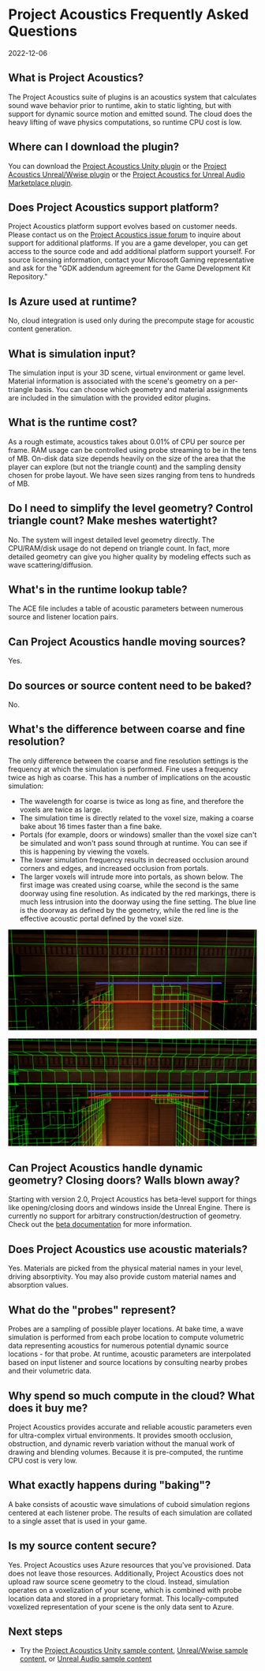 # Project Acoustics Frequently Asked Questions

2022-12-06

## What is Project Acoustics?

The Project Acoustics suite of plugins is an acoustics system that calculates sound wave behavior prior to runtime, akin to static lighting, but with support for dynamic source motion and emitted sound. The cloud does the heavy lifting of wave physics computations, so runtime CPU cost is low.

## Where can I download the plugin?

You can download the [Project Acoustics Unity plugin](https://www.microsoft.com/download/details.aspx?id=57346) or the [Project Acoustics Unreal/Wwise plugin](https://www.microsoft.com/download/details.aspx?id=58090) or the [Project Acoustics for Unreal Audio Marketplace plugin](https://unrealengine.com/marketplace/en-US/product/06cfe91228c04848a0f6d6f7fb7b40f0).

## Does Project Acoustics support <x> platform?

Project Acoustics platform support evolves based on customer needs. Please contact us on the [Project Acoustics issue forum](https://github.com/microsoft/ProjectAcoustics/issues) to inquire about support for additional platforms. If you are a game developer, you can get access to the source code and add additional platform support yourself. For source licensing information, contact your Microsoft Gaming representative and ask for the "GDK addendum agreement for the Game Development Kit Repository."

## Is Azure used at runtime?

No, cloud integration is used only during the precompute stage for acoustic content generation.

## What is simulation input?

The simulation input is your 3D scene, virtual environment or game level. Material information is associated with the scene's geometry on a per-triangle basis. You can choose which geometry and material assignments are included in the simulation with the provided editor plugins.

## What is the runtime cost?

As a rough estimate, acoustics takes about 0.01% of CPU per source per frame. RAM usage can be controlled using probe streaming to be in the tens of MB. On-disk data size depends heavily on the size of the area that the player can explore (but not the triangle count) and the sampling density chosen for probe layout. We have seen sizes ranging from tens to hundreds of MB.

## Do I need to simplify the level geometry? Control triangle count? Make meshes watertight?

No. The system will ingest detailed level geometry directly. The CPU/RAM/disk usage do not depend on triangle count. In fact, more detailed geometry can give you higher quality by modeling effects such as wave scattering/diffusion.

## What's in the runtime lookup table?

The ACE file includes a table of acoustic parameters between numerous source and listener location pairs.

## Can Project Acoustics handle moving sources?

Yes.

## Do sources or source content need to be baked?

No.

## What's the difference between coarse and fine resolution?

The only difference between the coarse and fine resolution settings is the frequency at which the simulation is performed. Fine uses a frequency twice as high as coarse. This has a number of implications on the acoustic simulation:

- The wavelength for coarse is twice as long as fine, and therefore the voxels are twice as large.
- The simulation time is directly related to the voxel size, making a coarse bake about 16 times faster than a fine bake.
- Portals (for example, doors or windows) smaller than the voxel size can't be simulated and won't pass sound through at runtime. You can see if this is happening by viewing the voxels.
- The lower simulation frequency results in decreased occlusion around corners and edges, and increased occlusion from portals.
- The larger voxels will intrude more into portals, as shown below. The first image was created using coarse, while the second is the same doorway using fine resolution. As indicated by the red markings, there is much less intrusion into the doorway using the fine setting. The blue line is the doorway as defined by the geometry, while the red line is the effective acoustic portal defined by the voxel size.

![Screenshot of coarse voxels filling a doorway in Unreal](./img/unreal-coarse-bake.png)

![Screenshot of fine voxels in a doorway in Unreal](./img/unreal-fine-bake.png)

## Can Project Acoustics handle dynamic geometry? Closing doors? Walls blown away?

Starting with version 2.0, Project Acoustics has beta-level support for things like opening/closing doors and windows inside the Unreal Engine. There is currently no support for arbitrary construction/destruction of geometry. Check out the [beta documentation](../UnrealEngine/unreal-beta.md) for more information.

## Does Project Acoustics use acoustic materials?

Yes. Materials are picked from the physical material names in your level, driving absorptivity. You may also provide custom material names and absorption values.

## What do the "probes" represent?

Probes are a sampling of possible player locations. At bake time, a wave simulation is performed from each probe location to compute volumetric data representing acoustics for numerous potential dynamic source locations - for that probe. At runtime, acoustic parameters are interpolated based on input listener and source locations by consulting nearby probes and their volumetric data.

## Why spend so much compute in the cloud? What does it buy me?

Project Acoustics provides accurate and reliable acoustic parameters even for ultra-complex virtual environments. It provides smooth occlusion, obstruction, and dynamic reverb variation without the manual work of drawing and blending volumes. Because it is pre-computed, the runtime CPU cost is very low.

## What exactly happens during "baking"?

A bake consists of acoustic wave simulations of cuboid simulation regions centered at each listener probe. The results of each simulation are collated to a single asset that is used in your game.

## Is my source content secure?

Yes. Project Acoustics uses Azure resources that you've provisioned. Data does not leave those resources. Additionally, Project Acoustics does not upload raw source scene geometry to the cloud. Instead, simulation operates on a voxelization of your scene, which is combined with probe location data and stored in a proprietary format. This locally-computed voxelized representation of your scene is the only data sent to Azure.

## Next steps

- Try the [Project Acoustics Unity sample content](#), [Unreal/Wwise sample content](../UnrealEngine/unreal-wwise-sample.md), or [Unreal Audio sample content](../UnrealEngine/unreal-audio-sample.md)
